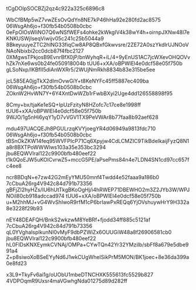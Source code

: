 tCgDOIpSOCBZj2qz4c922a325c6896c8

WbCfBMp5wZ7vwZEsOvQdYn8NE7kP46hHa92e280fd2ac8575
06WsgAh6jo+f30fb54b0508b0cbc
0eFpOlOsWIiNO7Q6wNSfWEFs4ohke2kWkgIV4k38wY4h+oirnpJXNw48I7eKNKUSWjIseqViwijv05c241c25b5044a9
8BkeyuuyeZTC2hING33fiqCw8AP8QBxfGkwvsre/2ZE72A0szYkdIrUJNOoVNAoNbixbi2cc0dcb87f4fbc2127
0XMgwsTPkjosB9EvnrBfX0jP/bnWyhqR+iL/4+9yEnUS1AC7jcWXevOHQOVvhZk7nXe6ws0b24fe050918004b
tUU6+xXA/oBPWlEl4e0dcf58e05f750b
gLSoNxp/IKBfII5diAnWXRr5/2WUjNmRkh8834b83e315be5ee

jcL585EA0jgTkX2dImOvwGiY+t8KeNYFc45ff5887ec409ba
06WsgAh6jo+f30fb54b0508b0cbc
ZOknW2HvWN7Y+6Y4XntDwWZb1rFwbBXyi2Uge4dd126558898f95

8Cmy+bx/tjaKe1eSQ+IpUzFzityN8HZofc7c17ce8e1998ff
tUU6+xXA/oBPWlEl4e0dcf58e05f750b
9WJO/1g5nHi6yqY1yD7vVGV1TX9PeVWAr8b77faa8b92aef628

mdu497UACQEJh8PGULrzqKVYjoegYR4d06949a9813fdc710
06WsgAh6jo+f30fb54b0508b0cbc
tBSnOkZKW14feq95WVFPIcP71Cq6Xpyjw4CdLCMZIC9TikBdeIkaijFyzQ8N1a8r8BXTPoWWWlws103a35e353bc3294
jbu8EQWVIral122c9900bfb480eef22
t1k0QoEJW5uKOlCvrwZ5+mccG5PE/aPsePms84n4e7LDN4SN1cd97cc657fc4ee8

ncr8BDqN+e7zw42G2mEyYMU50mnf4Twdd4e52faaa9a186b0
7cCbuA26rg4V942c84d791b73356
gBFjZI2hyHZs/IU6hUtTkgBKoOgHj/i4hRWEP71DBEWHO2m3Z2JYb3W/WPJNOil80cb918adccad974
tUU6+xXA/oBPWlEl4e0dcf58e05f750b
u+M2hhMJ+vG4WvShIwoR9rfM1cP6brIawPxREQq6YjOVshuywHrY9H332a8e3228f29b93

nEY48DEAFQH/BnkS2wkzwM8YeBRf+fjodd34ff885c5121af
7cCbuA26rg4V942c84d791b73356
qL0YVghaIsplkunNI0vMyF9dbPZWiZx6OUUGiW48a8f26906581cb0
jbu8EQWVIral122c9900bfb480eef22
hL0FIDsKNXEymkCVNAj/OMPa+CYwTQn42Yr32YMziIb/sbFf8a679e5dbe991a4
Z+p8siwoXoBSeEYyNd6J1wkCUgWheISikPrM5MON/BK1joec+8e36da399a0e8fd23

x3L9+TkyFv6ai1g/oUObU1mbeDTNCHXK555613fc5529b827
4VDPOqmR9Uxsr4maVGwhgNda01275d89d282ff
